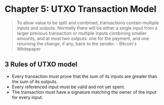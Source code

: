 # Chapter 5: UTXO Transaction Model

> To allow value to be split and combined, transactions contain multiple inputs and outputs. Normally there will be either a single input from a larger previous transaction or multiple inputs combining smaller amounts, and at most two outputs: one for the payment, and one returning the change, if any, back to the sender. - Bitcoin's Whitepaper

## 3 Rules of UTXO model

* Every transaction must prove that the sum of its inputs are greater than the sum of its outputs.
* Every referenced input must be valid and not yet spent.
* The transaction must have a signature matching the owner of the input for every input.